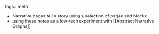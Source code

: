 tags:: meta

- Narrative pages tell a story using a selection of pages and blocks.
- using these notes as a low-tech experiment with [[Abstract Narrative Graphs]]